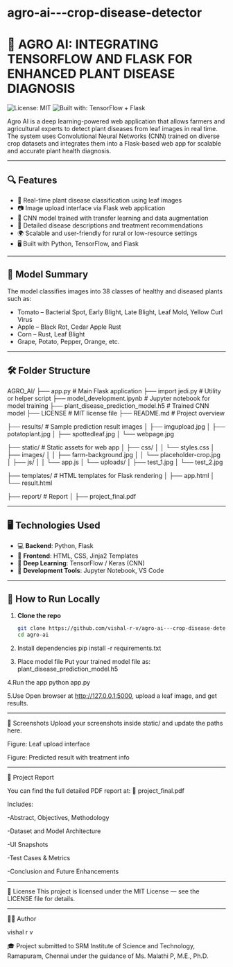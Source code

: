# agro-ai---crop-disease-detector
# 🌿 AGRO AI: INTEGRATING TENSORFLOW AND FLASK FOR ENHANCED PLANT DISEASE DIAGNOSIS

![License: MIT](https://img.shields.io/badge/License-MIT-yellow.svg)
![Built with: TensorFlow + Flask](https://img.shields.io/badge/Built%20With-TensorFlow%20%7C%20Flask-blue)

Agro AI is a deep learning-powered web application that allows farmers and agricultural experts to detect plant diseases from leaf images in real time. The system uses Convolutional Neural Networks (CNN) trained on diverse crop datasets and integrates them into a Flask-based web app for scalable and accurate plant health diagnosis.

---

## 🔍 Features

- 🌿 Real-time plant disease classification using leaf images
- 📷 Image upload interface via Flask web application
- 🧠 CNN model trained with transfer learning and data augmentation
- 🧾 Detailed disease descriptions and treatment recommendations
- 🌍 Scalable and user-friendly for rural or low-resource settings
- 🖥️ Built with Python, TensorFlow, and Flask

---

## 🧠 Model Summary

The model classifies images into 38 classes of healthy and diseased plants such as:
- Tomato – Bacterial Spot, Early Blight, Late Blight, Leaf Mold, Yellow Curl Virus
- Apple – Black Rot, Cedar Apple Rust
- Corn – Rust, Leaf Blight
- Grape, Potato, Pepper, Orange, etc.

---

## 🛠 Folder Structure

AGRO_AI/
├── app.py                          # Main Flask application
├── import jedi.py                  # Utility or helper script
├── model_development.ipynb         # Jupyter notebook for model training
├── plant_disease_prediction_model.h5  # Trained CNN model
├── LICENSE                         # MIT license file
├── README.md                       # Project overview

├── results/                        # Sample prediction result images
│   ├── imgupload.jpg
│   ├── potatoplant.jpg
│   ├── spottedleaf.jpg
│   └── webpage.jpg

├── static/                         # Static assets for web app
│   ├── css/
│   │   └── styles.css
│   ├── images/
│   │   ├── farm-background.jpg
│   │   └── placeholder-crop.jpg
│   ├── js/
│   │   └── app.js
│   └── uploads/
│       ├── test_1.jpg
│       └── test_2.jpg

├── templates/                      # HTML templates for Flask rendering
│   ├── app.html
│   └── result.html

├── report/                         # Report
│   ├── project_final.pdf


---

## 🖥️ Technologies Used

- 💻 **Backend**: Python, Flask
- 🎨 **Frontend**: HTML, CSS, Jinja2 Templates
- 🧠 **Deep Learning**: TensorFlow / Keras (CNN)
- 🧪 **Development Tools**: Jupyter Notebook, VS Code

---

## 🚀 How to Run Locally

1. **Clone the repo**  
   ```bash
   git clone https://github.com/vishal-r-v/agro-ai---crop-disease-detector.git
   cd agro-ai

2. Install dependencies
   pip install -r requirements.txt

3. Place model file
   Put your trained model file as:
   plant_disease_prediction_model.h5

4.Run the app
   python app.py

5.Use
   Open browser at http://127.0.0.1:5000, 
   upload a leaf image, 
   and get results.

---

📸 Screenshots
Upload your screenshots inside static/ and update the paths here.


Figure: Leaf upload interface


Figure: Predicted result with treatment info

---

📄 Project Report

You can find the full detailed PDF report at:
📄 project_final.pdf

Includes:

-Abstract, Objectives, Methodology

-Dataset and Model Architecture

-UI Snapshots

-Test Cases & Metrics

-Conclusion and Future Enhancements

---

📜 License
This project is licensed under the MIT License — see the LICENSE file for details.

---

👨‍💻 Author

vishal r v

🎓 Project submitted to SRM Institute of Science and Technology, Ramapuram, Chennai under the guidance of Ms. Malathi P, M.E., Ph.D.
